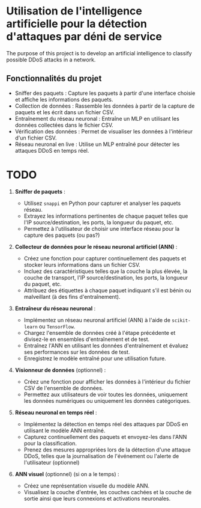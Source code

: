 # Utilisation de l'intelligence artificielle pour la détection d'attaques par déni de service
The purpose of this project is to develop an artificial intelligence to classify possible DDoS attacks in a network.

## Fonctionnalités du projet
- Sniffer des paquets : Capture les paquets à partir d'une interface choisie et affiche les informations des paquets.
- Collection de données : Rassemble les données à partir de la capture de paquets et les écrit dans un fichier CSV.
- Entraînement du réseau neuronal : Entraîne un MLP en utilisant les données collectées dans le fichier CSV.
- Vérification des données : Permet de visualiser les données à l'intérieur d'un fichier CSV.
- Réseau neuronal en live : Utilise un MLP entraîné pour détecter les attaques DDoS en temps réel.

# TODO

1. **Sniffer de paquets** :
    - Utilisez `snappi` en Python pour capturer et analyser les paquets réseau.
    - Extrayez les informations pertinentes de chaque paquet telles que l'IP source/destination, les ports, la longueur du paquet, etc.
    - Permettez à l'utilisateur de choisir une interface réseau pour la capture des paquets (ou pas?)

2. **Collecteur de données pour le réseau neuronal artificiel (ANN)** :
    - Créez une fonction pour capturer continuellement des paquets et stocker leurs informations dans un fichier CSV.
    - Incluez des caractéristiques telles que la couche la plus élevée, la couche de transport, l'IP source/destination, les ports, la longueur du paquet, etc.
    - Attribuez des étiquettes à chaque paquet indiquant s'il est bénin ou malveillant (à des fins d'entraînement).

3. **Entraîneur du réseau neuronal** :
    - Implémentez un réseau neuronal artificiel (ANN) à l'aide de `scikit-learn` ou `TensorFlow`.
    - Chargez l'ensemble de données créé à l'étape précédente et divisez-le en ensembles d'entraînement et de test.
    - Entraînez l'ANN en utilisant les données d'entraînement et évaluez ses performances sur les données de test.
    - Enregistrez le modèle entraîné pour une utilisation future.

4. **Visionneur de données** (optionnel) :
    - Créez une fonction pour afficher les données à l'intérieur du fichier CSV de l'ensemble de données.
    - Permettez aux utilisateurs de voir toutes les données, uniquement les données numériques ou uniquement les données catégoriques.

5. **Réseau neuronal en temps réel** :
    - Implémentez la détection en temps réel des attaques par DDoS en utilisant le modèle ANN entraîné.
    - Capturez continuellement des paquets et envoyez-les dans l'ANN pour la classification.
    - Prenez des mesures appropriées lors de la détection d'une attaque DDoS, telles que la journalisation de l'événement ou l'alerte de l'utilisateur (optionnel)

6. **ANN visuel** (optionnel) (si on a le temps) :
    - Créez une représentation visuelle du modèle ANN.
    - Visualisez la couche d'entrée, les couches cachées et la couche de sortie ainsi que leurs connexions et activations neuronales.

